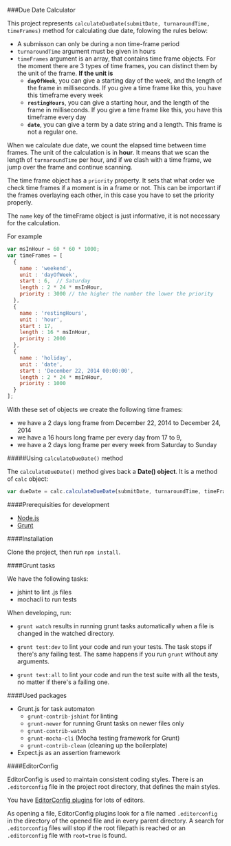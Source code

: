 ###Due Date Calculator

This project represents `calculateDueDate(submitDate, turnaroundTime, timeFrames)` method for calculating due date, folowing the rules below:

- A submisson can only be during a non time-frame period
- `turnaroundTime` argument must be given in hours
- `timeFrames` argument is an array, that contains time frame objects. For the moment there are 3 types of time frames, you can distinct them by the unit of the frame. **If the unit is**
  - **`dayOfWeek`**, you can give a starting day of the week, and the length of the frame in milliseconds. If you give a time frame like this, you have this timeframe every week
  - **`restingHours`**, you can give a starting hour, and the length of the frame in milliseconds. If you give a time frame like this, you have this timeframe every day
  - **`date`**, you can give a term by a date string and a length. This frame is not a regular one.

When we calculate due date, we count the elapsed time between time frames. The unit of the calculation is in **hour**. It means that we scan the length of `turnaroundTime` per hour, and if we clash with a time frame, we jump over the frame and continue scanning.

The time frame object has a `priority` property. It sets that what order we check time frames if a moment is in a frame or not. This can be important if the frames overlaying each other, in this case you have to set the priority properly.

The `name` key of the timeFrame object is just informative, it is not necessary for the calculation.

For example

```js
var msInHour = 60 * 60 * 1000;
var timeFrames = [
  {
    name : 'weekend',
    unit : 'dayOfWeek',
    start : 6,  // Saturday
    length : 2 * 24 * msInHour,
    priority : 3000 // the higher the number the lower the priority
  },
  {
    name : 'restingHours',
    unit : 'hour',
    start : 17,
    length : 16 * msInHour,
    priority : 2000
  },
  {
    name : 'holiday',
    unit : 'date',
    start : 'December 22, 2014 00:00:00',
    length : 2 * 24 * msInHour,
    priority : 1000
  }
];
```

With these set of objects we create the following time frames:
- we have a 2 days long frame from December 22, 2014 to December 24, 2014
- we have a 16 hours long frame per every day from 17 to 9,
- we have a 2 days long frame per every week from Saturday to Sunday

#####Using `calculateDueDate()` method

The `calculateDueDate()` method gives back a **Date() object**. It is a method of `calc` object:

```js
var dueDate = calc.calculateDueDate(submitDate, turnaroundTime, timeFrames);
```

####Prerequisities for development

- [Node.js](http://nodejs.org/)
- [Grunt](http://gruntjs.com/getting-started)

####Installation

Clone the project, then run `npm install`.

####Grunt tasks

We have the following tasks:
- jshint to lint .js files
- mochacli to run tests

When developing, run:

- `grunt watch` results in running grunt tasks automatically when a file is changed in the watched directory.

- `grunt test:dev` to lint your code and run your tests. The task stops if there's any failing test. The same happens if you run `grunt` without any arguments.

- `grunt test:all` to lint your code and run the test suite with all the tests, no matter if there's a failing one.

####Used packages

- Grunt.js for task automaton
  - `grunt-contrib-jshint` for linting
  - `grunt-newer` for running Grunt tasks on newer files only
  - `grunt-contrib-watch`
  - `grunt-mocha-cli` (Mocha testing framework for Grunt)
  - `grunt-contrib-clean` (cleaning up the boilerplate)
- Expect.js as an assertion framework

####EditorConfig

EditorConfig is used to maintain consistent coding styles. There is an `.editorconfig` file in the project root directory, that defines the main styles.

You have [EditorConfig plugins](http://editorconfig.org/) for lots of editors.

As opening a file, EditorConfig plugins look for a file named `.editorconfig` in the directory of the opened file and in every parent directory. A search for `.editorconfig` files will stop if the root filepath is reached or an `.editorconfig` file with `root=true` is found.
